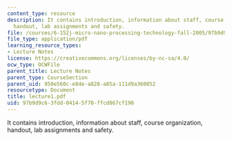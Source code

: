 ```yaml
---
content_type: resource
description: It contains introduction, information about staff, course organization,
  handout, lab assignments and safety.
file: /courses/6-152j-micro-nano-processing-technology-fall-2005/97b9d9c63fdd04145f70ffcd867cf190_lecture1.pdf
file_type: application/pdf
learning_resource_types:
- Lecture Notes
license: https://creativecommons.org/licenses/by-nc-sa/4.0/
ocw_type: OCWFile
parent_title: Lecture Notes
parent_type: CourseSection
parent_uid: 950e560c-e84e-a828-a85a-111d9a360052
resourcetype: Document
title: lecture1.pdf
uid: 97b9d9c6-3fdd-0414-5f70-ffcd867cf190
---
```

It contains introduction, information about staff, course organization, handout, lab assignments and safety.